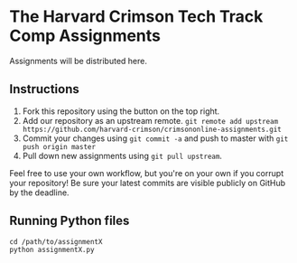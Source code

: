 # The Harvard Crimson Tech Track Comp Assignments
Assignments will be distributed here.

## Instructions
1. Fork this repository using the button on the top right.
1. Add our repository as an upstream remote.
   `git remote add upstream https://github.com/harvard-crimson/crimsononline-assignments.git`
1. Commit your changes using `git commit -a` and push to master with `git push origin master`
1. Pull down new assignments using `git pull upstream`.

Feel free to use your own workflow, but you're on your own if you corrupt your repository! Be sure your latest commits are visible publicly on GitHub by the deadline.

## Running Python files
    cd /path/to/assignmentX
    python assignmentX.py    
